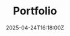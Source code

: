 ---
title: Portfolio
linkTitle: Portfolio
date: '2025-04-24T16:18:00Z'
weight: 1
description: No content
draft: false
ref: portfolio
---